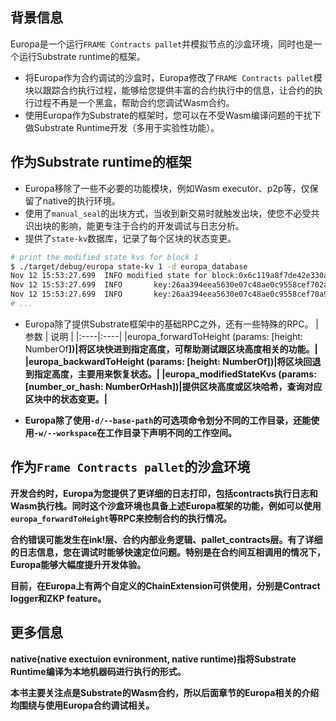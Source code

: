 ## 背景信息

Europa是一个运行`FRAME Contracts pallet`并模拟节点的沙盒环境，同时也是一个运行Substrate runtime的框架。

* 将Europa作为合约调试的沙盒时，Europa修改了`FRAME Contracts pallet`模块以跟踪合约执行过程，能够给您提供丰富的合约执行中的信息，让合约的执行过程不再是一个黑盒，帮助合约您调试Wasm合约。
* 使用Europa作为Substrate的框架时，您可以在不受Wasm编译问题的干扰下做Substrate Runtime开发（多用于实验性功能）。
## **作为Substrate runtime的框架**

* Europa移除了一些不必要的功能模块，例如Wasm executor、p2p等，仅保留了native的执行环境。
* 使用了`manual_seal`的出块方式，当收到新交易时就触发出块，使您不必受共识出块的影响，能更专注于合约的开发调试与日志分析。
* 提供了`state-kv`数据库，记录了每个区块的状态变更。
```sh
# print the modified state kvs for block 1
$ ./target/debug/europa state-kv 1 -d europa_database
Nov 12 15:53:27.699  INFO modified state for block:0x6c119a8f7de42e330aca8b9d3587937aacbbc203cc21650b60644c2f2d33e7fb    
Nov 12 15:53:27.699  INFO       key:26aa394eea5630e07c48ae0c9558cef702a5c1b19ab7a04f536c519aca4983ac|value:[DELETED]    
Nov 12 15:53:27.699  INFO       key:26aa394eea5630e07c48ae0c9558cef70a98fdbe9ce6c55837576c60c7af3850|value:05000000
# ... 
```

* Europa除了提供Substrate框架中的基础RPC之外，还有一些特殊的RPC。
| 参数                                                         | 说明                                                   |
|:----|:----|
|europa_forwardToHeight (params: [height: NumberOf<B>])|将区块快进到指定高度，可帮助测试跟区块高度相关的功能。|
|europa_backwardToHeight (params: [height: NumberOf<B>])|将区块回退到指定高度，主要用来恢复状态。|
|europa_modifiedStateKvs (params: [number_or_hash: NumberOrHash<B>])|提供区块高度或区块哈希，查询对应区块中的状态变更。|

* Europa除了使用`-d/--base-path`的可选项命令划分不同的工作目录，还能使用`-w/--workspace`在工作目录下声明不同的工作空间。
## 作为`Frame Contracts pallet`的沙盒环境

开发合约时，Europa为您提供了更详细的日志打印，包括contracts执行日志和Wasm执行栈。同时这个沙盒环境也具备上述Europa框架的功能，例如可以使用`europa_forwardToHeight`等RPC来控制合约的执行情况。

合约错误可能发生在ink!层、合约内部业务逻辑、pallet_contracts层。有了详细的日志信息，您在调试时能够快速定位问题。特别是在合约间互相调用的情况下，Europa能够大幅度提升开发体验。

目前，在Europa上有两个自定义的ChainExtension可供使用，分别是Contract logger和ZKP feature。

## 更多信息

native(native exectuion evnironment, native runtime)指将Substrate Runtime编译为本地机器码进行执行的形式。

本书主要关注点是Substrate的Wasm合约，所以后面章节的Europa相关的介绍均围绕与使用Europa合约调试相关。




